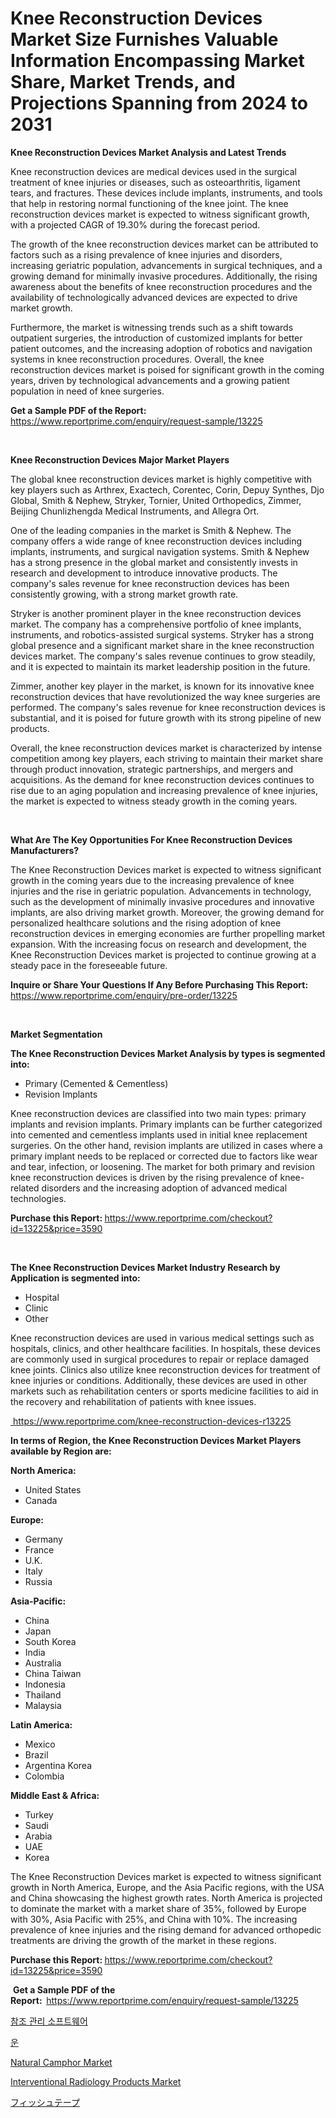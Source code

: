 <p><h1>Knee Reconstruction Devices Market Size Furnishes Valuable Information Encompassing Market Share, Market Trends, and Projections Spanning from 2024 to 2031</h1></p><p><strong>Knee Reconstruction Devices Market Analysis and Latest Trends</strong></p>
<p><p>Knee reconstruction devices are medical devices used in the surgical treatment of knee injuries or diseases, such as osteoarthritis, ligament tears, and fractures. These devices include implants, instruments, and tools that help in restoring normal functioning of the knee joint. The knee reconstruction devices market is expected to witness significant growth, with a projected CAGR of 19.30% during the forecast period.</p><p>The growth of the knee reconstruction devices market can be attributed to factors such as a rising prevalence of knee injuries and disorders, increasing geriatric population, advancements in surgical techniques, and a growing demand for minimally invasive procedures. Additionally, the rising awareness about the benefits of knee reconstruction procedures and the availability of technologically advanced devices are expected to drive market growth.</p><p>Furthermore, the market is witnessing trends such as a shift towards outpatient surgeries, the introduction of customized implants for better patient outcomes, and the increasing adoption of robotics and navigation systems in knee reconstruction procedures. Overall, the knee reconstruction devices market is poised for significant growth in the coming years, driven by technological advancements and a growing patient population in need of knee surgeries.</p></p>
<p><strong>Get a Sample PDF of the Report:&nbsp;</strong> <a href="https://www.reportprime.com/enquiry/request-sample/13225">https://www.reportprime.com/enquiry/request-sample/13225</a></p>
<p>&nbsp;</p>
<p><strong>Knee Reconstruction Devices Major Market Players</strong></p>
<p><p>The global knee reconstruction devices market is highly competitive with key players such as Arthrex, Exactech, Corentec, Corin, Depuy Synthes, Djo Global, Smith & Nephew, Stryker, Tornier, United Orthopedics, Zimmer, Beijing Chunlizhengda Medical Instruments, and Allegra Ort. </p><p>One of the leading companies in the market is Smith & Nephew. The company offers a wide range of knee reconstruction devices including implants, instruments, and surgical navigation systems. Smith & Nephew has a strong presence in the global market and consistently invests in research and development to introduce innovative products. The company's sales revenue for knee reconstruction devices has been consistently growing, with a strong market growth rate.</p><p>Stryker is another prominent player in the knee reconstruction devices market. The company has a comprehensive portfolio of knee implants, instruments, and robotics-assisted surgical systems. Stryker has a strong global presence and a significant market share in the knee reconstruction devices market. The company's sales revenue continues to grow steadily, and it is expected to maintain its market leadership position in the future.</p><p>Zimmer, another key player in the market, is known for its innovative knee reconstruction devices that have revolutionized the way knee surgeries are performed. The company's sales revenue for knee reconstruction devices is substantial, and it is poised for future growth with its strong pipeline of new products.</p><p>Overall, the knee reconstruction devices market is characterized by intense competition among key players, each striving to maintain their market share through product innovation, strategic partnerships, and mergers and acquisitions. As the demand for knee reconstruction devices continues to rise due to an aging population and increasing prevalence of knee injuries, the market is expected to witness steady growth in the coming years.</p></p>
<p>&nbsp;</p>
<p><strong>What Are The Key Opportunities For Knee Reconstruction Devices Manufacturers?</strong></p>
<p><p>The Knee Reconstruction Devices market is expected to witness significant growth in the coming years due to the increasing prevalence of knee injuries and the rise in geriatric population. Advancements in technology, such as the development of minimally invasive procedures and innovative implants, are also driving market growth. Moreover, the growing demand for personalized healthcare solutions and the rising adoption of knee reconstruction devices in emerging economies are further propelling market expansion. With the increasing focus on research and development, the Knee Reconstruction Devices market is projected to continue growing at a steady pace in the foreseeable future.</p></p>
<p><strong>Inquire or Share Your Questions If Any Before Purchasing This Report:</strong> <a href="https://www.reportprime.com/enquiry/pre-order/13225">https://www.reportprime.com/enquiry/pre-order/13225</a></p>
<p>&nbsp;</p>
<p><strong>Market Segmentation</strong></p>
<p><strong>The Knee Reconstruction Devices Market Analysis by types is segmented into:</strong></p>
<p><ul><li>Primary (Cemented & Cementless)</li><li>Revision Implants</li></ul></p>
<p><p>Knee reconstruction devices are classified into two main types: primary implants and revision implants. Primary implants can be further categorized into cemented and cementless implants used in initial knee replacement surgeries. On the other hand, revision implants are utilized in cases where a primary implant needs to be replaced or corrected due to factors like wear and tear, infection, or loosening. The market for both primary and revision knee reconstruction devices is driven by the rising prevalence of knee-related disorders and the increasing adoption of advanced medical technologies.</p></p>
<p><strong>Purchase this Report:&nbsp;</strong><a href="https://www.reportprime.com/checkout?id=13225&price=3590">https://www.reportprime.com/checkout?id=13225&price=3590</a></p>
<p>&nbsp;</p>
<p><strong>The Knee Reconstruction Devices Market Industry Research by Application is segmented into:</strong></p>
<p><ul><li>Hospital</li><li>Clinic</li><li>Other</li></ul></p>
<p><p>Knee reconstruction devices are used in various medical settings such as hospitals, clinics, and other healthcare facilities. In hospitals, these devices are commonly used in surgical procedures to repair or replace damaged knee joints. Clinics also utilize knee reconstruction devices for treatment of knee injuries or conditions. Additionally, these devices are used in other markets such as rehabilitation centers or sports medicine facilities to aid in the recovery and rehabilitation of patients with knee issues.</p></p>
<p><a href="https://www.reportprime.com/knee-reconstruction-devices-r13225">&nbsp;https://www.reportprime.com/knee-reconstruction-devices-r13225</a></p>
<p><strong>In terms of Region, the Knee Reconstruction Devices Market Players available by Region are:</strong></p>
<p>
    <p> <strong> North America: </strong>
        <ul>
            <li>United States</li>
            <li>Canada</li>
        </ul>
        </p> 
    <p> <strong> Europe: </strong>
        <ul>
            <li>Germany</li>
            <li>France</li>
            <li>U.K.</li>
            <li>Italy</li>
            <li>Russia</li>
        </ul>
        </p> 
    <p> <strong> Asia-Pacific: </strong>
        <ul>
            <li>China</li>
            <li>Japan</li>
            <li>South Korea</li>
            <li>India</li>
            <li>Australia</li>
            <li>China Taiwan</li>
            <li>Indonesia</li>
            <li>Thailand</li>
            <li>Malaysia</li>
        </ul>
        </p> 
    <p> <strong> Latin America: </strong>
        <ul>
            <li>Mexico</li>
            <li>Brazil</li>
            <li>Argentina Korea</li>
            <li>Colombia</li>
        </ul>
        </p> 
    <p> <strong> Middle East & Africa: </strong>
        <ul>
            <li>Turkey</li>
            <li>Saudi</li>
            <li>Arabia</li>
            <li>UAE</li>
            <li>Korea</li>
        </ul>
    </p>
    </p>
<p><p>The Knee Reconstruction Devices market is expected to witness significant growth in North America, Europe, and the Asia Pacific regions, with the USA and China showcasing the highest growth rates. North America is projected to dominate the market with a market share of 35%, followed by Europe with 30%, Asia Pacific with 25%, and China with 10%. The increasing prevalence of knee injuries and the rising demand for advanced orthopedic treatments are driving the growth of the market in these regions.</p></p>
<p><strong>Purchase this Report: </strong><a href="https://www.reportprime.com/checkout?id=13225&price=3590">https://www.reportprime.com/checkout?id=13225&price=3590</a></p>
<p>&nbsp;<strong>Get a Sample PDF of the Report:&nbsp;&nbsp;</strong><a href="https://www.reportprime.com/enquiry/request-sample/13225">https://www.reportprime.com/enquiry/request-sample/13225</a></p>
<p><strong></strong></p>
<p><p><a href="https://medium.com/@axintepreda1/%EC%B0%B8%EA%B3%A0-%EA%B4%80%EB%A6%AC-%EC%86%8C%ED%94%84%ED%8A%B8%EC%9B%A8%EC%96%B4-%EC%8B%9C%EC%9E%A5%EC%9D%80-%EC%8B%9C%EC%9E%A5-%EC%A0%90%EC%9C%A0%EC%9C%A8-%EC%8B%9C%EC%9E%A5-%EB%8F%99%ED%96%A5-%EB%B0%8F-%EC%8B%9C%EC%9E%A5-%EC%84%B1%EC%9E%A5%EC%97%90-%EB%8C%80%ED%95%9C-%EC%A0%95%EB%B3%B4%EB%A5%BC-%EC%A0%9C%EA%B3%B5%ED%95%A9%EB%8B%88%EB%8B%A4-bfaa704c102f">참조 관리 소프트웨어</a></p><p><a href="https://medium.com/@jomosley1999/%EB%B3%B5%EA%B6%8C-%EC%8B%9C%EC%9E%A5%EC%9D%80-%EC%8B%9C%EC%9E%A5-%EC%A0%90%EC%9C%A0%EC%9C%A8-%EA%B7%9C%EB%AA%A8-%EB%B0%8F-2031%EB%85%84%EA%B9%8C%EC%A7%80%EC%9D%98-%EC%98%88%EC%83%81-%EC%98%88%EC%B8%A1%EC%97%90-%EC%B4%88%EC%A0%90%EC%9D%84-%EB%A7%9E%EC%B6%94%EA%B3%A0-%EC%9E%88%EC%8A%B5%EB%8B%88%EB%8B%A4-b4751e217c52">운</a></p><p><a href="https://issuu.com/reportprime-2/docs/natural-camphor-market-size-2030.pptx">Natural Camphor Market</a></p><p><a href="https://github.com/dx0328/Market-Research-Report-List-2/blob/main/interventional-radiology-products-market.md">Interventional Radiology Products Market</a></p><p><a href="https://medium.com/@jacobkelly525/%E3%83%95%E3%82%A3%E3%83%83%E3%82%B7%E3%83%A5%E3%83%86%E3%83%BC%E3%83%97%E5%B8%82%E5%A0%B4%E3%81%AF-%E5%B8%82%E5%A0%B4%E3%82%B7%E3%82%A7%E3%82%A2-%E5%B8%82%E5%A0%B4%E3%83%88%E3%83%AC%E3%83%B3%E3%83%89-%E5%B8%82%E5%A0%B4%E6%88%90%E9%95%B7%E3%81%AB%E9%96%A2%E3%81%99%E3%82%8B%E6%83%85%E5%A0%B1%E3%82%92%E6%8F%90%E4%BE%9B%E3%81%97%E3%81%BE%E3%81%99-c2b16fed7888">フィッシュテープ</a></p></p>